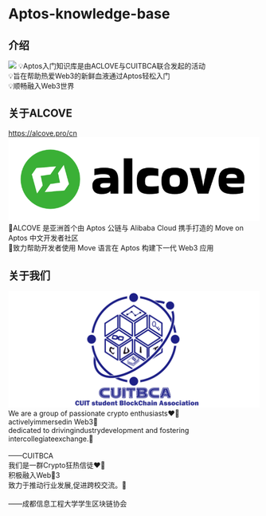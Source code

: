 # Aptos-knowledge-base

## 介绍

![](images/1.jpg)
💡Aptos入门知识库是由ACLOVE与CUITBCA联合发起的活动<br>
💡旨在帮助热爱Web3的新鲜血液通过Aptos轻松入门<br>
💡顺畅融入Web3世界<br>

## 关于ALCOVE
https://alcove.pro/cn<br>
![](images/2.png)
🔦ALCOVE 是亚洲首个由 Aptos 公链与 Alibaba Cloud 携手打造的 Move on Aptos 中文开发者社区<br>
🌟致力帮助开发者使用 Move 语言在 Aptos 构建下一代 Web3 应用<br>

## 关于我们

![](images/3.png)
We are a group of passionate crypto enthusiasts❤️‍🔥<br>
activelyimmersedin Web3🌴<br>
dedicated to drivingindustrydevelopment and fostering intercollegiateexchange.🤘<br>
<br>
——CUITBCA
<br>
我们是一群Crypto狂热信徒❤️‍🔥<br>
积极融入Web🌴3<br>
致力于推动行业发展,促进跨校交流。🤘 <br>
<br>
——成都信息工程大学学生区块链协会
